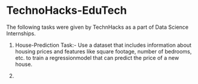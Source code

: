 # TechnoHacks-EduTech

The following tasks were given by TechnHacks as a part of Data Science Internships.

1. House-Prediction Task:- Use a dataset that includes information about housing prices and features like square footage, number of bedrooms, etc. to train a regressionmodel that can predict the price of a new house.

2.  
